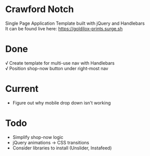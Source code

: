 # Crawford Notch
Single Page Application Template built with jQuery and Handlebars <br />
It can be found live here: https://goldilox-prints.surge.sh

# Done
√ Create template for multi-use nav with Handlebars <br />
√ Position shop-now button under right-most nav <br />

# Current
- Figure out why mobile drop down isn't working

# Todo
- Simplify shop-now logic
- jQuery animations -> CSS transitions
- Consider libraries to install (Unslider, Instafeed)
